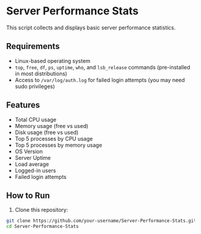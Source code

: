 # Server Performance Stats

This script collects and displays basic server performance statistics.

## Requirements

- Linux-based operating system
- `top`, `free`, `df`, `ps`, `uptime`, `who`, and `lsb_release` commands (pre-installed in most distributions)
- Access to `/var/log/auth.log` for failed login attempts (you may need sudo privileges)

## Features

- Total CPU usage
- Memory usage (free vs used)
- Disk usage (free vs used)
- Top 5 processes by CPU usage
- Top 5 processes by memory usage
- OS Version
- Server Uptime
- Load average
- Logged-in users
- Failed login attempts

## How to Run

1. Clone this repository:

```bash
git clone https://github.com/your-username/Server-Performance-Stats.git
cd Server-Performance-Stats


